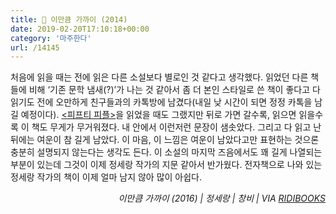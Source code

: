 ```yaml
---
title: 📖 이만큼 가까이 (2014)
date: 2019-02-20T17:10:18+00:00
category: '마주한다'
url: /14145
---
```


처음에 읽을 때는 전에 읽은 다른 소설보다 별로인 것 같다고 생각했다. 읽었던 다른 책들에 비해 &#8216;기존 문학 냄새(?)&#8217;가 나는 것 같아서 좀 더 본인 스타일로 쓴 책이 좋다고 다 읽기도 전에 오만하게 친구들과의 카톡방에 남겼다(내일 낮 시간이 되면 정정 카톡을 남길 예정이다). [<피프티 피플>][1]을 읽었을 때도 그랬지만 뒤로 가면 갈수록, 읽으면 읽을수록 이 책도 무게가 무거워졌다. 내 안에서 이런저런 문장이 샘솟았다. 그리고 다 읽고 난 뒤에는 여운이 참 길게 남았다. 이 마음, 이 느낌은 여운이 남았다고만 표현하는 것으론 충분히 설명되지 않는다는 생각도 든다. 이 소설의 마지막 즈음에서도 꽤 길게 나열되는 부분이 있는데 그것이 이제 정세랑 작가의 지문 같아서 반가웠다. 전자책으로 나와 있는 정세랑 작가의 책이 이제 얼마 남지 않아 많이 아쉽다.





<p style="text-align:right">
  <em>이만큼 가까이 (2016) | 정세랑 | 창비 | VIA <a rel="noreferrer noopener" href="http://ridibooks.com/" target="_blank">RIDIBOOKS</a></em>
</p>

 [1]: https://dowha.kim/14097